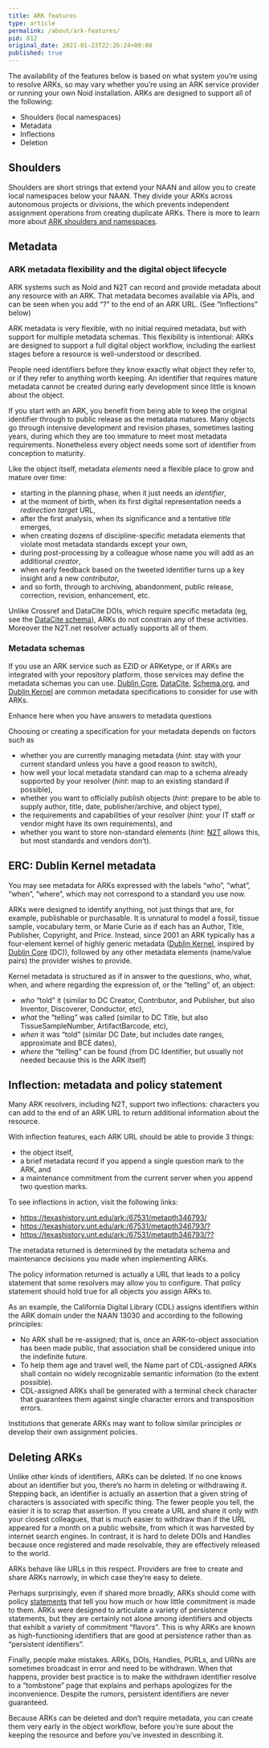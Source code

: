 ```yaml
---
title: ARK features
type: article
permalink: /about/ark-features/
pid: 812
original_date: 2021-01-23T22:26:24+00:00
published: true
---
```


The availability of the features below is based on what system you’re using to
resolve ARKs, so may vary whether you’re using an ARK service provider or
running your own Noid installation. ARKs are designed to support all of the
following:

-   Shoulders (local namespaces)
-   Metadata
-   Inflections
-   Deletion

## Shoulders

Shoulders are short strings that extend your NAAN and allow you to create
local namespaces below your NAAN. They divide your ARKs across autonomous
projects or divisions, the which prevents independent assignment operations
from creating duplicate ARKs. There is more to learn more about [ARK shoulders
and namespaces].

## Metadata

### **ARK metadata flexibility and the digital object lifecycle**

ARK systems such as Noid and N2T can record and provide metadata about any
resource with an ARK. That metadata becomes available via APIs, and can be
seen when you add “?” to the end of an ARK URL. (See “Inflections” below)

ARK metadata is very flexible, with no initial required metadata, but with
support for multiple metadata schemas. This flexibility is intentional: ARKs
are designed to support a full digital object workflow, including the earliest
stages before a resource is well-understood or described.

People need identifiers before they know exactly what object they refer to, or
if they refer to anything worth keeping. An identifier that requires mature
metadata cannot be created during early development since little is known
about the object.

If you start with an ARK, you benefit from being able to keep the original
identifier through to public release as the metadata matures. Many objects go
through intensive development and revision phases, sometimes lasting years,
during which they are too immature to meet most metadata requirements.
Nonetheless every object needs some sort of identifier from conception to
maturity.

Like the object itself, metadata *elements* need a flexible place to grow and
mature over time:

-   starting in the planning phase, when it just needs an *identifier*,
-   at the moment of birth, when its first digital representation needs a
    *redirection target* URL,
-   after the first analysis, when its significance and a tentative *title* emerges,
-   when creating dozens of discipline-specific metadata elements that violate
    most metadata standards except your own,
-   during post-processing by a colleague whose name you will add as an
    additional *creator*,
-   when early feedback based on the tweeted identifier turns up a key insight
    and a new *contributor*,
-   and so forth, through to archiving, abandonment, public release,
    correction, revision, enhancement, etc.

Unlike Crossref and DataCite DOIs, which require specific metadata (eg, see
the [DataCite schema]), ARKs do not constrain any of these activities.
Moreover the N2T.net resolver actually supports all of them.

### **Metadata schemas**

If you use an ARK service such as EZID or ARKetype, or if ARKs are integrated
with your repository platform, those services may define the metadata schemas
you can use. [Dublin Core], [DataCite], [Schema.org], and [Dublin Kernel] are
common metadata specifications to consider for use with ARKs.

Enhance here when you have answers to metadata questions

Choosing or creating a specification for your metadata depends on factors such as

-   whether you are currently managing metadata (*hint*: stay with your
    current standard unless you have a good reason to switch),
-   how well your local metadata standard can map to a schema already
    supported by your resolver (*hint*: map to an existing standard if
    possible),
-   whether you want to officially publish objects (*hint*: prepare to be able
    to supply author, title, date, publisher/archive, and object type),
-   the requirements and capabilities of your resolver (*hint*: your IT staff
    or vendor might have its own requirements), and
-   whether you want to store non-standard elements (*hint*: [N2T] allows
    this, but most standards and vendors don’t).

## ERC: Dublin Kernel metadata

You may see metadata for ARKs expressed with the labels “who”, “what”, “when”,
“where”, which may not correspond to a standard you use now.

ARKs were designed to identify anything, not just things that are, for
example, publishable or purchasable. It is unnatural to model a fossil, tissue
sample, vocabulary term, or Marie Curie as if each has an Author, Title,
Publisher, Copyright, and Price. Instead, since 2001 an ARK typically has a
four-element kernel of highly generic metadata ([Dublin Kernel], inspired by
[Dublin Core] (DC)), followed by any other metadata elements (name/value
pairs) the provider wishes to provide.

Kernel metadata is structured as if in answer to the questions, who, what,
when, and where regarding the expression of, or the “telling” of, an object:

-   *who* “told” it (similar to DC Creator, Contributor, and Publisher, but
    also Inventor, Discoverer, Conductor, etc),
-   *what* the “telling” was called (similar to DC Title, but also
    TissueSampleNumber, ArtifactBarcode, etc),
-   *when* it was “told” (similar DC Date, but includes date ranges,
    approximate and BCE dates),
-   *where* the “telling” can be found (from DC Identifier, but usually not
    needed because this is the ARK itself)

## Inflection: metadata and policy statement

Many ARK resolvers, including N2T, support two inflections: characters you can
add to the end of an ARK URL to return additional information about the
resource.

With inflection features, each ARK URL should be able to provide 3 things:

-   the object itself,
-   a brief metadata record if you append a single question mark to the ARK, and
-   a maintenance commitment from the current server when you append two
    question marks.

To see inflections in action, visit the following links:

-   <https://texashistory.unt.edu/ark:/67531/metapth346793/>
-   <https://texashistory.unt.edu/ark:/67531/metapth346793/?>
-   <https://texashistory.unt.edu/ark:/67531/metapth346793/??>

The metadata returned is determined by the metadata schema and maintenance
decisions you made when implementing ARKs.

The policy information returned is actually a URL that leads to a policy
statement that some resolvers may allow you to configure. That policy
statement should hold true for all objects you assign ARKs to.

As an example, the California Digital Library (CDL) assigns identifiers within
the ARK domain under the NAAN 13030 and according to the following principles:

-   No ARK shall be re-assigned; that is, once an ARK-to-object association
    has been made public, that association shall be considered unique into the
    indefinite future.
-   To help them age and travel well, the Name part of CDL-assigned ARKs shall
    contain no widely recognizable semantic information (to the extent
    possible).
-   CDL-assigned ARKs shall be generated with a terminal check character that
    guarantees them against single character errors and transposition errors.

Institutions that generate ARKs may want to follow similar principles or
develop their own assignment policies.

## Deleting ARKs

Unlike other kinds of identifiers, ARKs can be deleted. If no one knows about
an identifier but you, there’s no harm in deleting or withdrawing it. Stepping
back, an identifier is actually an assertion that a given string of characters
is associated with specific thing. The fewer people you tell, the easier it is
to scrap that assertion. If you create a URL and share it only with your
closest colleagues, that is much easier to withdraw than if the URL appeared
for a month on a public website, from which it was harvested by internet
search engines. In contrast, it is hard to delete DOIs and Handles because
once registered and made resolvable, they are effectively released to the
world.

ARKs behave like URLs in this respect. Providers are free to create and share
ARKs narrowly, in which case they’re easy to delete.

Perhaps surprisingly, even if shared more broadly, ARKs should come with
policy [statements] that tell you how much or how little commitment is made to
them. ARKs were designed to articulate a variety of persistence statements,
but they are certainly not alone among identifiers and objects that exhibit a
variety of commitment “flavors”. This is why ARKs are known as
high-functioning identifiers that are good at persistence rather than as
“persistent identifiers”.

Finally, people make mistakes. ARKs, DOIs, Handles, PURLs, and URNs are
sometimes broadcast in error and need to be withdrawn. When that happens,
provider best practice is to make the withdrawn identifier resolve to a
“tombstone” page that explains and perhaps apologizes for the inconvenience.
Despite the rumors, persistent identifiers are never guaranteed.

Because ARKs can be deleted and don’t require metadata, you can create them
very early in the object workflow, before you’re sure about the keeping the
resource and before you’ve invested in describing it.

[ARK shoulders and namespaces]: /about/ark-namespaces/
[DataCite schema]: https://schema.datacite.org/meta/kernel-4.2/
[Dublin Core]: http://dublincore.org/
[DataCite]: https://schema.datacite.org/
[Schema.org]: https://schema.org/
[Dublin Kernel]: http://dublincore.org/groups/kernel/spec/
[N2T]: https://n2t.net/
[statements]: https://doi.org/10.5334/dsj-2017-039
